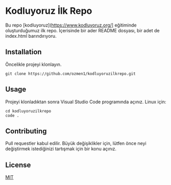 # Kodluyoruz İlk Repo

Bu repo [kodluyoruz](https://www.kodluyoruz.org/] eğitiminde oluşturduğumuz ilk repo. İçerisinde bir ader README dosyası, bir adet de index.html barındırıyoru.

## Installation 

Öncelikle projeyi klonlayın.
```
git clone https://github.com/ozmen1/kodluyoruzilkrepo.git
```

## Usage

Projeyi klonladıktan sonra Visual Studio Code programında açınız.
Linux için:
```
cd kodluyoruzilkrepo
code .
```

## Contributing

Pull requestler kabul edilir. Büyük değişiklikler için, lütfen önce neyi değiştirmek istediğinizi tartışmak için bir konu açınız.

## License

[MIT](https://www.google.com/)
